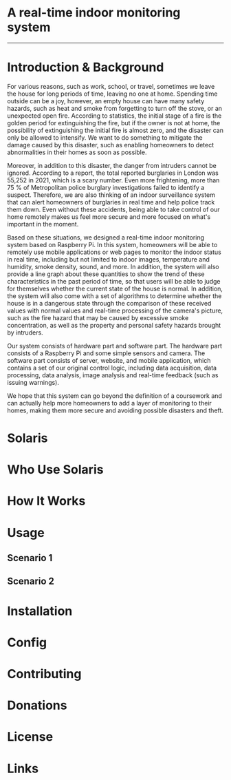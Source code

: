 # A real-time indoor monitoring system



---
# Introduction & Background
For various reasons, such as work, school, or travel, sometimes we leave the house for long periods of time, leaving no one at home. Spending time outside can be a joy, however, an empty house can have many safety hazards, such as heat and smoke from forgetting to turn off the stove, or an unexpected open fire. According to statistics, the initial stage of a fire is the golden period for extinguishing the fire, but if the owner is not at home, the possibility of extinguishing the initial fire is almost zero, and the disaster can only be allowed to intensify. We want to do something to mitigate the damage caused by this disaster, such as enabling homeowners to detect abnormalities in their homes as soon as possible. 

Moreover, in addition to this disaster, the danger from intruders cannot be ignored. According to a report, the total reported burglaries in London was 55,252 in 2021, which is a scary number. Even more frightening, more than 75 % of Metropolitan police burglary investigations failed to identify a suspect. Therefore, we are also thinking of an indoor surveillance system that can alert homeowners of burglaries in real time and help police track them down.
Even without these accidents, being able to take control of our home remotely makes us feel more secure and more focused on what's important in the moment.

Based on these situations, we designed a real-time indoor monitoring system based on Raspberry Pi. In this system, homeowners will be able to remotely use mobile applications or web pages to monitor the indoor status in real time, including but not limited to indoor images, temperature and humidity, smoke density, sound, and more. In addition, the system will also provide a line graph about these quantities to show the trend of these characteristics in the past period of time, so that users will be able to judge for themselves whether the current state of the house is normal. In addition, the system will also come with a set of algorithms to determine whether the house is in a dangerous state through the comparison of these received values with normal values and real-time processing of the camera's picture, such as the fire hazard that may be caused by excessive smoke concentration, as well as the property and personal safety hazards brought by intruders.

Our system consists of hardware part and software part. The hardware part consists of a Raspberry Pi and some simple sensors and camera. The software part consists of server, website, and mobile application, which contains a set of our original control logic, including data acquisition, data processing, data analysis, image analysis and real-time feedback (such as issuing warnings).

We hope that this system can go beyond the definition of a coursework and can actually help more homeowners to add a layer of monitoring to their homes, making them more secure and avoiding possible disasters and theft.


# Solaris



# Who Use Solaris


# How It Works



# Usage

## Scenario 1


## Scenario 2



# Installation



# Config



# Contributing



# **Donations**



# License



# Links


